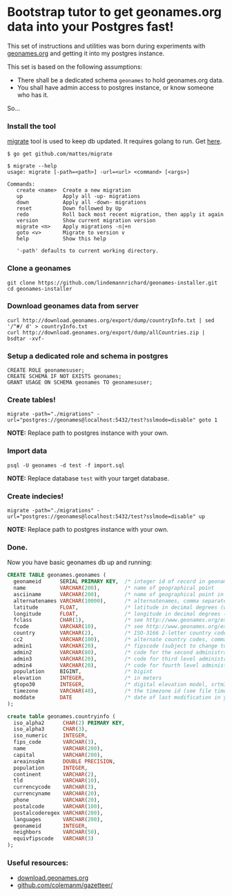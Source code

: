 # Bootstrap tutor to get geonames.org data into your Postgres fast!

This set of instructions and utilities was born during experiments with
[geonames.org](http://download.geonames.org/export/dump/) and getting it into my postgres instance.

This set is based on the following assumptions:

* There shall be a dedicated schema `geonames` to hold geonames.org data.
* You shall have admin access to postgres instance, or know someone who has it.

So...

### Install the tool

 [migrate](github.com/mattes/migrate
) tool is used to keep db updated. It requires golang to run. Get [here](http://golang.org/doc/install).

    $ go get github.com/mattes/migrate

    $ migrate --help
    usage: migrate [-path=<path>] -url=<url> <command> [<args>]

    Commands:
       create <name>  Create a new migration
       up             Apply all -up- migrations
       down           Apply all -down- migrations
       reset          Down followed by Up
       redo           Roll back most recent migration, then apply it again
       version        Show current migration version
       migrate <n>    Apply migrations -n|+n
       goto <v>       Migrate to version v
       help           Show this help

       '-path' defaults to current working directory.    

### Clone a geonames

    git clone https://github.com/lindemannrichard/geonames-installer.git
    cd geonames-installer

### Download geonames data from server

    curl http://download.geonames.org/export/dump/countryInfo.txt | sed '/^#/ d' > countryInfo.txt
    curl http://download.geonames.org/export/dump/allCountries.zip | bsdtar -xvf-

### Setup a dedicated role and schema in postgres

    CREATE ROLE geonamesuser; 
    CREATE SCHEMA IF NOT EXISTS geonames;
    GRANT USAGE ON SCHEMA geonames TO geonamesuser;

### Create tables!

    migrate -path="./migrations" -url="postgres://geonames@localhost:5432/test?sslmode=disable" goto 1

**NOTE:** Replace path to postgres instance with your own.

### Import data

    psql -U geonames -d test -f import.sql

**NOTE:** Replace database `test` with your target database.

### Create indecies!

    migrate -path="./migrations" -url="postgres://geonames@localhost:5432/test?sslmode=disable" up

**NOTE:** Replace path to postgres instance with your own.

### Done.

Now you have basic geonames db up and running:

```sql
CREATE TABLE geonames.geonames (
  geonameid      SERIAL PRIMARY KEY,  /* integer id of record in geonames database                                 */
  name           VARCHAR(200),        /* name of geographical point                                                */
  asciiname      VARCHAR(200),        /* name of geographical point in plain ascii characters                      */
  alternatenames VARCHAR(10000),      /* alternatenames, comma separated, ascii names automatically transliterated */
  latitude       FLOAT,               /* latitude in decimal degrees (wgs84)                                       */
  longitude      FLOAT,               /* longitude in decimal degrees (wgs84)                                      */
  fclass         CHAR(1),             /* see http://www.geonames.org/export/codes.html                             */
  fcode          VARCHAR(10),         /* see http://www.geonames.org/export/codes.html                             */
  country        VARCHAR(2),          /* ISO-3166 2-letter country code, 2 characters                              */
  cc2            VARCHAR(100),        /* alternate country codes, comma separated, ISO-3166 2-letter country code  */
  admin1         VARCHAR(20),         /* fipscode (subject to change to iso code), see file admin1Codes.txt        */
  admin2         VARCHAR(80),         /* code for the second administrative division, see fle admin2Codes.txt      */
  admin3         VARCHAR(20),         /* code for third level administrative division                              */
  admin4         VARCHAR(20),         /* code for fourth level administrative division                             */
  population     BIGINT,              /* bigint                                                                    */
  elevation      INTEGER,             /* in meters                                                                 */
  gtopo30        INTEGER,             /* digital elevation model, srtm3 or gtopo30,                                */
  timezone       VARCHAR(40),         /* the timezone id (see file timeZone.txt)                                   */
  moddate        DATE                 /* date of last modification in yyyy-MM-dd format                            */
);

create table geonames.countryinfo (
  iso_alpha2      CHAR(2) PRIMARY KEY,
  iso_alpha3      CHAR(3),
  iso_numeric     INTEGER,
  fips_code       VARCHAR(3),
  name            VARCHAR(200),
  capital         VARCHAR(200),
  areainsqkm      DOUBLE PRECISION,
  population      INTEGER,
  continent       VARCHAR(2),
  tld             VARCHAR(10),
  currencycode    VARCHAR(3),
  currencyname    VARCHAR(20),
  phone           VARCHAR(20),
  postalcode      VARCHAR(100),
  postalcoderegex VARCHAR(200),
  languages       VARCHAR(200),
  geonameid       INTEGER,
  neighbors       VARCHAR(50),
  equivfipscode   VARCHAR(3)
);
```

### Useful resources:

* [download.geonames.org](http://download.geonames.org/export/dump/)
* [github.com/colemanm/gazetteer/](https://raw.githubusercontent.com/colemanm/gazetteer/master/docs/geonames_postgis_import.md)
